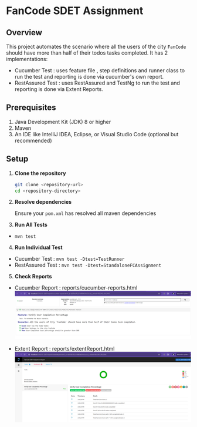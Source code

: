 # FanCode SDET Assignment

## Overview

This project automates the scenario where all the users of the city `FanCode` should have more than half of their todos tasks completed. 
It has 2 implementations:
   - Cucumber Test : uses feature file , step definitions and runner class to run the test and reporting is done via cucumber's own report.
   - RestAssured Test : uses RestAssured and TestNg to run the test and reporting is done via Extent Reports.

## Prerequisites

1. Java Development Kit (JDK) 8 or higher
2. Maven
3. An IDE like IntelliJ IDEA, Eclipse, or Visual Studio Code (optional but recommended)

## Setup

1. **Clone the repository**
    ```bash
    git clone <repository-url>
    cd <repository-directory>
    ```

2. **Resolve dependencies**

   Ensure your `pom.xml` has resolved all maven dependencies

3. **Run All Tests**
- `mvn test`

4. **Run Individual Test**
- Cucumber Test : `mvn test -Dtest=TestRunner`
- RestAssured Test : `mvn test -Dtest=StandaloneFCAssignment`

5. **Check Reports**
- Cucumber Report : reports/cucumber-reports.html  
![img.png](FC-SDET/img.png)  

- Extent Report : reports/extentReport.html
![img_1.png](FC-SDET/img_1.png)  

